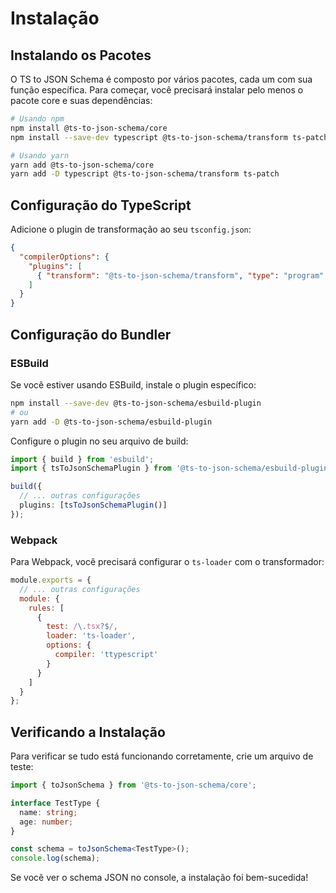 # Instalação

## Instalando os Pacotes

O TS to JSON Schema é composto por vários pacotes, cada um com sua função específica. Para começar, você precisará instalar pelo menos o pacote core e suas dependências:

```bash
# Usando npm
npm install @ts-to-json-schema/core
npm install --save-dev typescript @ts-to-json-schema/transform ts-patch

# Usando yarn
yarn add @ts-to-json-schema/core
yarn add -D typescript @ts-to-json-schema/transform ts-patch
```

## Configuração do TypeScript

Adicione o plugin de transformação ao seu `tsconfig.json`:

```json
{
  "compilerOptions": {
    "plugins": [
      { "transform": "@ts-to-json-schema/transform", "type": "program" }
    ]
  }
}
```

## Configuração do Bundler

### ESBuild

Se você estiver usando ESBuild, instale o plugin específico:

```bash
npm install --save-dev @ts-to-json-schema/esbuild-plugin
# ou
yarn add -D @ts-to-json-schema/esbuild-plugin
```

Configure o plugin no seu arquivo de build:

```typescript
import { build } from 'esbuild';
import { tsToJsonSchemaPlugin } from '@ts-to-json-schema/esbuild-plugin';

build({
  // ... outras configurações
  plugins: [tsToJsonSchemaPlugin()]
});
```

### Webpack

Para Webpack, você precisará configurar o `ts-loader` com o transformador:

```javascript
module.exports = {
  // ... outras configurações
  module: {
    rules: [
      {
        test: /\.tsx?$/,
        loader: 'ts-loader',
        options: {
          compiler: 'ttypescript'
        }
      }
    ]
  }
};
```

## Verificando a Instalação

Para verificar se tudo está funcionando corretamente, crie um arquivo de teste:

```typescript
import { toJsonSchema } from '@ts-to-json-schema/core';

interface TestType {
  name: string;
  age: number;
}

const schema = toJsonSchema<TestType>();
console.log(schema);
```

Se você ver o schema JSON no console, a instalação foi bem-sucedida! 